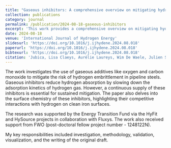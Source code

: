 ```yaml
---
title: "Gaseous inhibitors: A comprehensive overview on mitigating hydrogen embrittlement in pipeline steels"
collection: publications
category: journal
permalink: /publication/2024-08-18-gaseous-inhibitors
excerpt: 'This work provides a comprehensive overview on mitigating hydrogen embrittlement in pipeline steels using gaseous additives. Gaseous inhibitors decelerate hydrogen adsorption kinetics and reduce hydrogen-accelerated crack growth by competing for surface adsorption. The effectiveness is influenced by the mechanical test type, H2 pressure, and inhibitor concentration.'
date: 2024-08-18
venue: 'International Journal of Hydrogen Energy'
slidesurl: 'https://doi.org/10.1016/j.ijhydene.2024.08.018'
paperurl: 'https://doi.org/10.1016/j.ijhydene.2024.08.018'
bibtexurl: 'https://doi.org/10.1016/j.ijhydene.2024.08.018'
citation: 'Jubica, Lisa Claeys, Aurélie Laureys, Wim De Waele, Julien Schweicher, Tom Depover, Kim Verbeken. (2025). "Gaseous inhibitors: A comprehensive overview on mitigating hydrogen embrittlement in pipeline steels." <i>International Journal of Hydrogen Energy</i>. 136, 630-642.'
---
```

The work investigates the use of gaseous additives like oxygen and carbon monoxide to mitigate the risk of hydrogen embrittlement in pipeline steels. Gaseous inhibitors reduce hydrogen absorption by slowing down the adsorption kinetics of hydrogen gas. However, a continuous supply of these inhibitors is essential for sustained mitigation. The paper also delves into the surface chemistry of these inhibitors, highlighting their competitive interactions with hydrogen on clean iron surfaces.

The research was supported by the Energy Transition Fund via the HyFit and HySource projects in collaboration with Fluxys. The work also received support from FWO (post-doctoral fellow project number - 1248122N).

My key responsibilities included investigation, methodology, validation, visualization, and the writing of the original draft.
